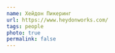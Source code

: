 ```yaml
---
name: Хейдон Пикеринг
url: https://www.heydonworks.com/
tags: people
photo: true
permalink: false
---
```

